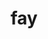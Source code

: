 ---
category: 3-letters
denotation: null
name: fay
reference_link: https://www.etymonline.com/word/fay
root_language: null
root_name: null
title: fay
type: free
word_sums:
- respelling: fay
  sum: 'Fay + '
---